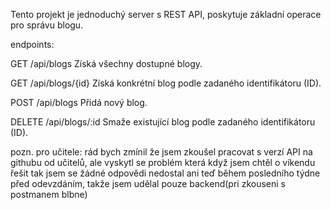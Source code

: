 Tento projekt je jednoduchý server s REST API, poskytuje základní operace pro správu blogu.

endpoints:

GET /api/blogs
Získá všechny dostupné blogy.

GET /api/blogs/{id}
Získá konkrétní blog podle zadaného identifikátoru (ID).

POST /api/blogs
Přidá nový blog.

DELETE /api/blogs/:id
Smaže existující blog podle zadaného identifikátoru (ID).

pozn. pro učitele: rád bych zmínil že jsem zkoušel pracovat s verzí API na githubu od učitelů, ale vyskytl se problém která když jsem chtěl o víkendu řešit tak jsem se žádné odpovědi nedostal ani teď během posledního týdne před odevzdáním, takže jsem udělal pouze backend(pri zkouseni s postmanem blbne)